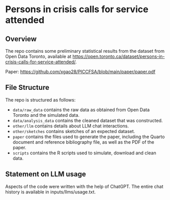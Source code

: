 # Persons in crisis calls for service attended

## Overview

The repo contains some preliminary statistical results from the dataset from Open Data Toronto, available at https://open.toronto.ca/dataset/persons-in-crisis-calls-for-service-attended/. 

Paper: https://github.com/xgao28/PICCFSA/blob/main/paper/paper.pdf

## File Structure

The repo is structured as follows:

-   `data/raw_data` contains the raw data as obtained from Open Data Toronto and the simulated data.
-   `data/analysis_data` contains the cleaned dataset that was constructed.
-   `other/llm` contains details about LLM chat interactions.
-   `other/sketches` contains sketches of an expected dataset.
-   `paper` contains the files used to generate the paper, including the Quarto document and reference bibliography file, as well as the PDF of the paper. 
-   `scripts` contains the R scripts used to simulate, download and clean data.


## Statement on LLM usage

Aspects of the code were written with the help of ChatGPT. The entire chat history is available in inputs/llms/usage.txt.
